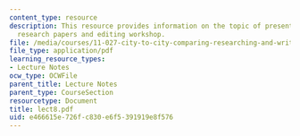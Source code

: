 ```yaml
---
content_type: resource
description: This resource provides information on the topic of presentation review,
  research papers and editing workshop.
file: /media/courses/11-027-city-to-city-comparing-researching-and-writing-about-cities-spring-2006/e466615e726fc830e6f5391919e8f576_lect8.pdf
file_type: application/pdf
learning_resource_types:
- Lecture Notes
ocw_type: OCWFile
parent_title: Lecture Notes
parent_type: CourseSection
resourcetype: Document
title: lect8.pdf
uid: e466615e-726f-c830-e6f5-391919e8f576
---
```

